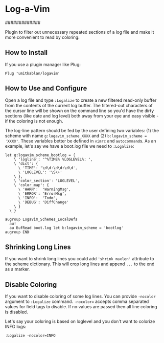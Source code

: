 # Log-a-Vim
#############

Plugin to filter out unnecessary repeated sections of a log file and make it more convenient to read by coloring.

How to Install
--------------

If you use a plugin manager like Plug:
```vim
Plug 'umitkablan/logavim'
```

How to Use and Configure
------------------------

Open a log file and type `:Logalize` to create a new filtered read-only buffer from the contents of the current log buffer.
The filtered-out characters of the cursor line will be shown on the command line so you'd have the dirty sections (like date and log level) both away from your eye and easy visible - if the coloring is not enough.

The log-line pattern should be fed by the user defining two variables: (1) the scheme with name `g:logavim_scheme_XXXX` and (2) `b:logavim_scheme = 'XXXX'`. These variables better be defined in `vimrc` and `autocommand`s. As an example, let's say we have a boot.log file we need to `:Logalize`:

```vim
let g:logavim_scheme_bootlog = {
    \ 'logline': '^%TIME% %LOGLEVEL%: ',
    \ 'dict': {
      \ 'TIME': '\d\d:\d\d:\d\d',
      \ 'LOGLEVEL': '\S\+'
    \ },
    \ 'color_section': 'LOGLEVEL',
    \ 'color_map': {
      \ 'WARN':  'WarningMsg',
      \ 'ERROR': 'ErrorMsg',
      \ 'INFO':  'Todo',
      \ 'DEBUG': 'DiffChange'
    \ }
  \ }

augroup LogaVim_Schemes_LocalDefs
  au!
  au BufRead boot.log let b:logavim_scheme = 'bootlog'
augroup END
```

Shrinking Long Lines
--------------------
If you want to shrink long lines you could add `'shrink_maxlen'` attribute to the scheme dictionary. This will crop long lines and append `...` to the end as a marker.

Disable Coloring
----------------
If you want to disable coloring of some log lines. You can provide `-nocolor` argument to `:Logalize` command. `-nocolor=` accepts comma separated values for field tags to disable. If no values are passed then all line coloring is disabled.

Let's say your coloring is based on loglevel and you don't want to colorize INFO logs:
```vim
:Logalize -nocolor=INFO
```

